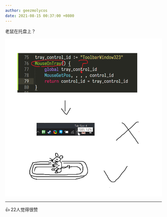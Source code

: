 ```yaml
---
author: geezmolycos
date: 2021-08-15 00:37:00 +0800
---
```


老鼠在托盘上？

![](/assets/images/qq-zone/2021-08-15-mouse.png)

---
👍 22人觉得很赞
